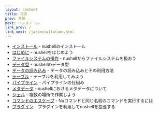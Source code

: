 ```yaml
---
layout: content
title: 目次
prev: 言語
next: インストール
link_prev: /
link_next: /ja/installation.html
---
```


* [インストール](installation.md) - nushellのインストール
* [はじめに](introduction.md) - nushellをはじめよう
* [ファイルシステムの操作](moving_around.md) - nushellからファイルシステムを扱おう
* [データ型](types_of_data.md) - nushellのデータ型
* [データの読み込み](loading_data.md) - データの読み込みとその利用方法
* [テーブル](working_with_tables.md) - テーブルを利用してみよう
* [パイプライン](pipeline.md) - パイプラインの仕組み
* [メタデータ](metadata.md) - nushellにおけるメタデータについて
* [シェル](shells_in_shells.md) - 複数の場所で作業しよう
* [コマンドのエスケープ](escaping.md) - Nuコマンドと同じ名前のコマンドを実行するには
* [プラグイン](plugins.md) - プラグインを利用してnushellを拡張する